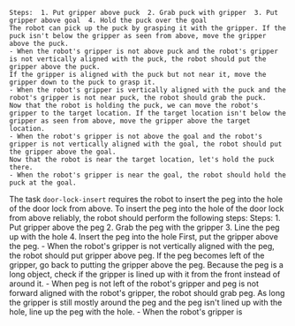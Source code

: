 
    Steps:  1. Put gripper above puck  2. Grab puck with gripper  3. Put gripper above goal  4. Hold the puck over the goal
    The robot can pick up the puck by grasping it with the gripper. If the puck isn't below the gripper as seen from above, move the gripper above the puck.
    - When the robot's gripper is not above puck and the robot's gripper is not vertically aligned with the puck, the robot should put the gripper above the puck.
    If the gripper is aligned with the puck but not near it, move the gripper down to the puck to grasp it.
    - When the robot's gripper is vertically aligned with the puck and the robot's gripper is not near puck, the robot should grab the puck.
    Now that the robot is holding the puck, we can move the robot's gripper to the target location. If the target location isn't below the gripper as seen from above, move the gripper above the target location.
    - When the robot's gripper is not above the goal and the robot's gripper is not vertically aligned with the goal, the robot should put the gripper above the goal.
    Now that the robot is near the target location, let's hold the puck there.
    - When the robot's gripper is near the goal, the robot should hold the puck at the goal.


The task `door-lock-insert` requires the robot to insert the peg into the hole of the door lock from above.
To insert the peg into the hole of the door lock from above reliably, the robot should perform the following steps:
    Steps:  1. Put gripper above the peg  2. Grab the peg with the gripper  3. Line the peg up with the hole  4. Insert the peg into the hole
    First, put the gripper above the peg.
    - When the robot's gripper is not vertically aligned with the peg, the robot should put gripper above peg.
    If the peg becomes left of the gripper, go back to putting the gripper above the peg. Because the peg is a long object, check if the gripper is lined up with it from the front instead of around it.
    - When peg is not left of the robot's gripper and peg is not forward aligned with the robot's gripper, the robot should grab peg.
    As long the gripper is still mostly around the peg and the peg isn't lined up with the hole, line up the peg with the hole.
    - When the robot's gripper is